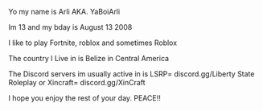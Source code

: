 Yo my name is Arli AKA. YaBoiArli

Im 13 and my bday is August 13 2008

I like to play Fortnite, roblox and sometimes Roblox

The country I Live in is Belize in Central America

The Discord servers im usually active in is LSRP= discord.gg/Liberty State Roleplay or Xincraft= discord.gg/XinCraft

I hope you enjoy the rest of your day. PEACE!!
